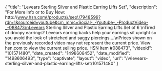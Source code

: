 {
    "title": "Levears Sterling Silver and Plastic Earring Lifts Set",
    "description": "For More Info or to Buy Now: http:\/\/www.hsn.com\/products\/seo\/7948599?rdr=1&sourceid=youtube&cm_mmc=Social-_-Youtube-_-ProductVideo-_-088473\nLevears Sterling Silver and Plastic Earring Lifts  Set of 6 \nTired of droopy earrings? Levears earring backs help your earrings sit upright so you avoid the look of stretched and saggy piercings....\nPrices shown on the previously recorded video may not represent the current price.  View hsn.com to view the current selling price. HSN Item #088473",
    "videoid": "101571480",
    "date_created": "1498606452",
    "date_modified": "1498606493",
    "type": "captivate",
    "layout": "video",
    "url": "\/v\/levears-sterling-silver-and-plastic-earring-lifts-set\/101571480"
}
